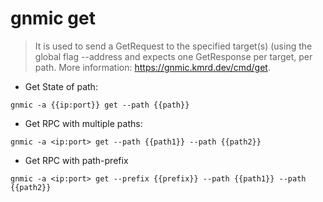 # gnmic get

> It is used to send a GetRequest to the specified target(s) (using the global flag --address and expects one GetResponse per target, per path.
> More information: <https://gnmic.kmrd.dev/cmd/get>.

- Get State of path:

`gnmic -a {{ip:port}} get --path {{path}}`

- Get RPC with multiple paths:

`gnmic -a <ip:port> get --path {{path1}} --path {{path2}}`

- Get RPC with path-prefix

`gnmic -a <ip:port> get --prefix {{prefix}} --path {{path1}} --path {{path2}}`
